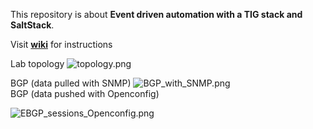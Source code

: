 This repository is about **Event driven automation with a TIG stack and SaltStack**.   

Visit [**wiki**](https://github.com/ksator/event_driven_automation_with_a_TIG_stack/wiki) for instructions  

Lab topology
![topology.png](https://github.com/ksator/event_driven_automation_with_a_TIG_stack/blob/master/resources/topology.png)  

BGP (data pulled with SNMP)
![BGP_with_SNMP.png](https://github.com/ksator/event_driven_automation_with_a_TIG_stack/blob/master/resources/BGP_with_SNMP.png)  
BGP (data pushed with Openconfig)

![EBGP_sessions_Openconfig.png](https://github.com/ksator/event_driven_automation_with_a_TIG_stack/blob/master/resources/EBGP_sessions_Openconfig.png)  
